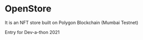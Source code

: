 # OpenStore

It is an NFT store built on Polygon Blockchain (Mumbai Testnet)

Entry for Dev-a-thon 2021
